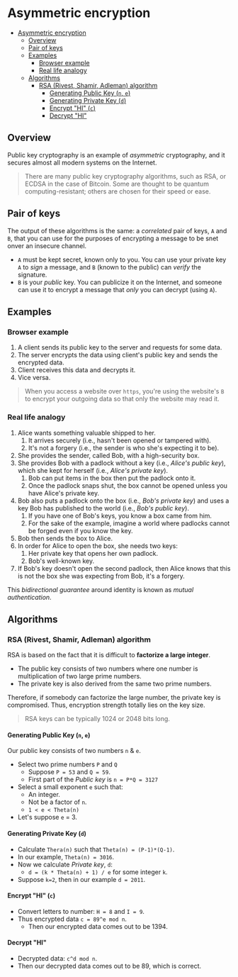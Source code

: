 # Asymmetric encryption

- [Asymmetric encryption](#asymmetric-encryption)
  - [Overview](#overview)
  - [Pair of keys](#pair-of-keys)
  - [Examples](#examples)
    - [Browser example](#browser-example)
    - [Real life analogy](#real-life-analogy)
  - [Algorithms](#algorithms)
    - [RSA (Rivest, Shamir, Adleman) algorithm](#rsa-rivest-shamir-adleman-algorithm)
      - [Generating Public Key (`n`, `e`)](#generating-public-key-n-e)
      - [Generating Private Key (`d`)](#generating-private-key-d)
      - [Encrypt "HI" (`c`)](#encrypt-hi-c)
      - [Decrypt "HI"](#decrypt-hi)

## Overview

Public key cryptography is an example of _asymmetric_ cryptography, and it secures almost all modern systems on the Internet.

> There are many public key cryptography algorithms, such as RSA, or ECDSA in the case of Bitcoin. Some are thought to be quantum computing-resistant; others are chosen for their speed or ease.

## Pair of keys

The output of these algorithms is the same: a _correlated_ pair of keys, `A` and `B`, that you can use for the purposes of encrypting a message to be snet onver an insecure channel.

- `A` must be kept secret, known only to you. You can use your private key `A` to _sign_ a message, and `B` (known to the public) can _verify_ the signature.
- `B` is your _public_ key. You can publicize it on the Internet, and someone can use it to encrypt a message that _only_ you can decrypt (using `A`).

## Examples

### Browser example

1. A client sends its public key to the server and requests for some data.
2. The server encrypts the data using client's public key and sends the encrypted data.
3. Client receives this data and decrypts it.
4. Vice versa.

> When you access a website over `https`, you're using the website's `B` to encrypt your outgoing data so that only the website may read it.

### Real life analogy

1. Alice wants something valuable shipped to her.
    1. It arrives securely (i.e., hasn't been opened or tampered with).
    2. It's not a forgery (i.e., the sender is who she's expecting it to be).
2. She provides the sender, called Bob, with a high-security box.
3. She provides Bob with a padlock without a key (i.e., _Alice's public key_), which she kept for herself (i.e., _Alice's private key_).
    1. Bob can put items in the box then put the padlock onto it.
    2. Once the padlock snaps shut, the box cannot be opened unless you have Alice's private key.
4. Bob also puts a padlock onto the box (i.e., _Bob's private key_) and uses a key Bob has published to the world (i.e., _Bob's public key_).
    1. If you have one of Bob's keys, you know a box came from him.
    2. For the sake of the example, imagine a world where padlocks cannot be forged even if you know the key.
5. Bob then sends the box to Alice.
6. In order for Alice to open the box, she needs two keys:
    1. Her private key that opens her own padlock.
    2. Bob's well-known key.
7. If Bob's key doesn't open the second padlock, then Alice knows that this is not the box she was expecting from Bob, it's a forgery.

This _bidirectional guarantee_ around identity is known as _mutual authentication_.

## Algorithms

### RSA (Rivest, Shamir, Adleman) algorithm

RSA is based on the fact that it is difficult to __factorize a large integer__.

- The public key consists of two numbers where one number is multiplication of two large prime numbers.
- The private key is also derived from the same two prime numbers.

Therefore, if somebody can factorize the large number, the private key is compromised. Thus, encryption strength totally lies on the key size.

> RSA keys can be typically 1024 or 2048 bits long.

#### Generating Public Key (`n`, `e`)

Our public key consists of two numbers `n` & `e`.

- Select two prime numbers `P` and `Q`
  - Suppose `P = 53` and `Q = 59`.
  - First part of the _Public key_ is `n = P*Q = 3127`
- Select a small exponent `e` such that:
  - An integer.
  - Not be a factor of `n`.
  - `1 < e < Theta(n)`
- Let's suppose `e` = 3.

#### Generating Private Key (`d`)

- Calculate `Thera(n)` such that `Theta(n) = (P-1)*(Q-1)`.
- In our example, `Theta(n) = 3016`.
- Now we calculate _Private key_, `d`:
  - `d = (k * Theta(n) + 1) / e` for some integer `k`.
- Suppose `k=2`, then in our example `d = 2011`.

#### Encrypt "HI" (`c`)

- Convert letters to number: `H = 8` and `I = 9`.
- Thus encrypted data `c = 89^e mod n`.
  - Then our encrypted data comes out to be 1394.

#### Decrypt "HI"

- Decrypted data: `c^d mod n`.
- Then our decrypted data comes out to be 89, which is correct.
